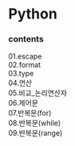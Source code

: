# Python

<h3>contents</h3>
01.escape<br>
02.format<br>
03.type<br>
04.연산<br>
05.비교_논리연산자<br>
06.제어문<br>
07.반복문(for)<br>
08.반복문(while)<br>
09.반복문(range)
